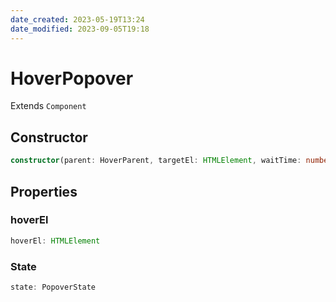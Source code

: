 ```yaml
---
date_created: 2023-05-19T13:24
date_modified: 2023-09-05T19:18
---
```

# HoverPopover

Extends `Component`

## Constructor

```ts
constructor(parent: HoverParent, targetEl: HTMLElement, waitTime: number);
```

## Properties

### hoverEl

```ts
hoverEl: HTMLElement
```

### State

```ts
state: PopoverState
```
